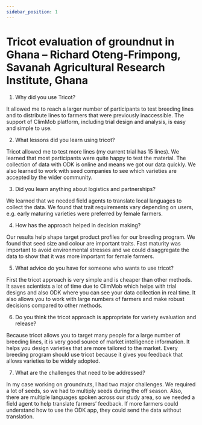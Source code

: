 ```yaml
---
sidebar_position: 1
---
```


# Tricot evaluation of groundnut in Ghana – Richard Oteng-Frimpong, Savanah Agricultural Research Institute, Ghana

1.	Why did you use Tricot? 

It allowed me to reach a larger number of participants to test breeding lines and to distribute lines to farmers that were previously inaccessible. The support of ClimMob platform, including trial design and analysis, is easy and simple to use.

2.	What lessons did you learn using tricot?  

Tricot allowed me to test more lines (my current trial has 15 lines). We learned that most participants were quite happy to test the material. The collection of data with ODK is online and means we got our data quickly. We also learned to work with seed companies to see which varieties are accepted by the wider community.

3.	Did you learn anything about logistics and partnerships? 

We learned that we needed field agents to translate local languages to collect the data. We found that trait requirements vary depending on users, e.g. early maturing varieties were preferred by female farmers. 

4.	How has the approach helped in decision making?

Our results help shape target product profiles for our breeding program. We found that seed size and colour are important traits. Fast maturity was important to avoid environmental stresses and we could disaggregate the data to show that it was more important for female farmers. 

5.	What advice do you have for someone who wants to use tricot?  

First the tricot approach is very simple and is cheaper than other methods. It saves scientists a lot of time due to ClimMob which helps with trial designs and also ODK where you can see your data collection in real time. It also allows you to work with large numbers of farmers and make robust decisions compared to other methods. 

6.	Do you think the tricot approach is appropriate for variety evaluation and release? 

Because tricot allows you to target many people for a large number of breeding lines, it is very good source of market intelligence information. It helps you design varieties that are more tailored to the market. Every breeding program should use tricot because it gives you feedback that allows varieties to be widely adopted.

7.	What are the challenges that need to be addressed? 

In my case working on groundnuts, I had two major challenges. We required a lot of seeds, so we had to multiply seeds during the off season. Also, there are multiple languages spoken across our study area, so we needed a field agent to help translate farmers’ feedback. If more farmers could understand how to use the ODK app, they could send the data without translation.
